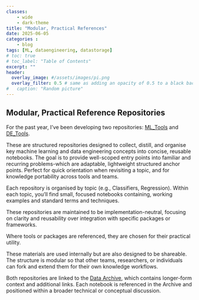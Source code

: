 ```yaml
---
classes: 
    - wide
    - dark-theme
title: "Modular, Practical References"
date: 2025-06-05
categories :
    - blog
tags: [ML, dataengineering, datastorage]
# toc: true
# toc_label: "Table of Contents"
excerpt: ""
header:
  overlay_image: #/assets/images/pi.png
  overlay_filter: 0.5 # same as adding an opacity of 0.5 to a black background
#   caption: "Random picture"
---
```


## Modular, Practical Reference Repositories

For the past year, I’ve been developing two repositories: [ML_Tools](https://github.com/rhyslwells/ML_Tools) and [DE_Tools](https://github.com/rhyslwells/DE_Tools).

These are structured repositories designed to collect, distill, and organise key machine learning and data engineering concepts into concise, reusable notebooks. The goal is to provide well-scoped entry points into familiar and recurring problems-which are adaptable, lightweight structured anchor points. Perfect for quick orientation when revisiting a topic, and for knowledge portability across tools and teams.

Each repository is organised by topic (e.g., Classifiers, Regression). Within each topic, you’ll find small, focused notebooks containing, working examples and standard terms and techniques.

These repositories are maintained to be implementation-neutral, focusing on clarity and reusability over integration with specific packages or frameworks.

Where tools or packages are referenced, they are chosen for their practical utility.

These materials are used internally but are also designed to be shareable. The structure is modular so that other teams, researchers, or individuals can fork and extend them for their own knowledge workflows.

Both repositories are linked to the [Data Archive](https://rhyslwells.github.io/Data-Archive/), which contains longer-form context and additional links. Each notebook is referenced in the Archive and positioned within a broader technical or conceptual discussion.



